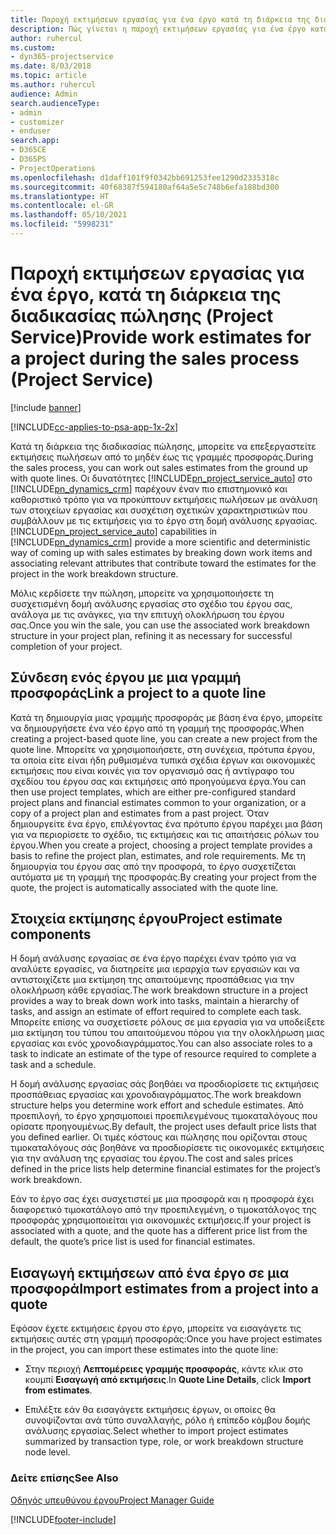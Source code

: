 ```yaml
---
title: Παροχή εκτιμήσεων εργασίας για ένα έργο κατά τη διάρκεια της διαδικασίας πώλησης
description: Πώς γίνεται η παροχή εκτιμήσεων εργασίας για ένα έργο κατά τη διάρκεια της διαδικασίας πωλήσεων στο Project Service
author: ruhercul
ms.custom:
- dyn365-projectservice
ms.date: 8/03/2018
ms.topic: article
ms.author: ruhercul
audience: Admin
search.audienceType:
- admin
- customizer
- enduser
search.app:
- D365CE
- D365PS
- ProjectOperations
ms.openlocfilehash: d1daff101f9f0342bb691253fee1290d2335318c
ms.sourcegitcommit: 40f68387f594180af64a5e5c748b6efa188bd300
ms.translationtype: HT
ms.contentlocale: el-GR
ms.lasthandoff: 05/10/2021
ms.locfileid: "5998231"
---
```

# <a name="provide-work-estimates-for-a-project-during-the-sales-process-project-service"></a><span data-ttu-id="2b768-103">Παροχή εκτιμήσεων εργασίας για ένα έργο, κατά τη διάρκεια της διαδικασίας πώλησης (Project Service)</span><span class="sxs-lookup"><span data-stu-id="2b768-103">Provide work estimates for a project during the sales process (Project Service)</span></span>

[!include [banner](../includes/psa-now-project-operations.md)]

[!INCLUDE[cc-applies-to-psa-app-1x-2x](../includes/cc-applies-to-psa-app-1x-2x.md)]

<span data-ttu-id="2b768-104">Κατά τη διάρκεια της διαδικασίας πώλησης, μπορείτε να επεξεργαστείτε εκτιμήσεις πωλήσεων από το μηδέν έως τις γραμμές προσφοράς.</span><span class="sxs-lookup"><span data-stu-id="2b768-104">During the sales process, you can work out sales estimates from the ground up with quote lines.</span></span> <span data-ttu-id="2b768-105">Οι δυνατότητες [!INCLUDE[pn_project_service_auto](../includes/pn-project-service-auto.md)] στο [!INCLUDE[pn_dynamics_crm](../includes/pn-dynamics-crm.md)] παρέχουν έναν πιο επιστημονικό και καθοριστικό τρόπο για να προκύπτουν εκτιμήσεις πωλήσεων με ανάλυση των στοιχείων εργασίας και συσχέτιση σχετικών χαρακτηριστικών που συμβάλλουν με τις εκτιμήσεις για το έργο στη δομή ανάλυσης εργασίας.</span><span class="sxs-lookup"><span data-stu-id="2b768-105">[!INCLUDE[pn_project_service_auto](../includes/pn-project-service-auto.md)] capabilities in [!INCLUDE[pn_dynamics_crm](../includes/pn-dynamics-crm.md)] provide a more scientific and deterministic way of coming up with sales estimates by breaking down work items and associating relevant attributes that contribute toward the estimates for the project in the work breakdown structure.</span></span>  
  
 <span data-ttu-id="2b768-106">Μόλις κερδίσετε την πώληση, μπορείτε να χρησιμοποιήσετε τη συσχετισμένη δομή ανάλυσης εργασίας στο σχέδιο του έργου σας, ανάλογα με τις ανάγκες, για την επιτυχή ολοκλήρωση του έργου σας.</span><span class="sxs-lookup"><span data-stu-id="2b768-106">Once you win the sale, you can use the associated work breakdown structure in your project plan, refining it as necessary for successful completion of your project.</span></span>  
  
## <a name="link-a-project-to-a-quote-line"></a><span data-ttu-id="2b768-107">Σύνδεση ενός έργου με μια γραμμή προσφοράς</span><span class="sxs-lookup"><span data-stu-id="2b768-107">Link a project to a quote line</span></span>  
 <span data-ttu-id="2b768-108">Κατά τη δημιουργία μιας γραμμής προσφοράς με βάση ένα έργο, μπορείτε να δημιουργήσετε ένα νέο έργο από τη γραμμή της προσφοράς.</span><span class="sxs-lookup"><span data-stu-id="2b768-108">When creating a project-based quote line, you can create a new project from the quote line.</span></span> <span data-ttu-id="2b768-109">Μπορείτε να χρησιμοποιήσετε, στη συνέχεια, πρότυπα έργου, τα οποία είτε είναι ήδη ρυθμισμένα τυπικά σχέδια έργων και οικονομικές εκτιμήσεις που είναι κοινές για τον οργανισμό σας ή αντίγραφο του σχεδίου του έργου σας και εκτιμήσεις από προηγούμενα έργα.</span><span class="sxs-lookup"><span data-stu-id="2b768-109">You can then use project templates, which are either pre-configured standard project plans and financial estimates common to your organization, or a copy of a project plan and estimates from a past project.</span></span> <span data-ttu-id="2b768-110">Όταν δημιουργείτε ένα έργο, επιλέγοντας ένα πρότυπο έργου παρέχει μια βάση για να περιορίσετε το σχέδιο, τις εκτιμήσεις και τις απαιτήσεις ρόλων του έργου.</span><span class="sxs-lookup"><span data-stu-id="2b768-110">When you create a project, choosing a project template provides a basis to refine the project plan, estimates, and role requirements.</span></span> <span data-ttu-id="2b768-111">Με τη δημιουργία του έργου σας από την προσφορά, το έργο συσχετίζεται αυτόματα με τη γραμμή της προσφοράς.</span><span class="sxs-lookup"><span data-stu-id="2b768-111">By creating your project from the quote, the project is automatically associated with the quote line.</span></span>  
  
## <a name="project-estimate-components"></a><span data-ttu-id="2b768-112">Στοιχεία εκτίμησης έργου</span><span class="sxs-lookup"><span data-stu-id="2b768-112">Project estimate components</span></span>  
 <span data-ttu-id="2b768-113">Η δομή ανάλυσης εργασίας σε ένα έργο παρέχει έναν τρόπο για να αναλύετε εργασίες, να διατηρείτε μια ιεραρχία των εργασιών και να αντιστοιχίζετε μια εκτίμηση της απαιτούμενης προσπάθειας για την ολοκλήρωση κάθε εργασίας.</span><span class="sxs-lookup"><span data-stu-id="2b768-113">The work breakdown structure in a project provides a way to break down work into tasks, maintain a hierarchy of tasks, and assign an estimate of effort required to complete each task.</span></span> <span data-ttu-id="2b768-114">Μπορείτε επίσης να συσχετίσετε ρόλους σε μια εργασία για να υποδείξετε μια εκτίμηση του τύπου του απαιτούμενου πόρου για την ολοκλήρωση μιας εργασίας και ενός χρονοδιαγράμματος.</span><span class="sxs-lookup"><span data-stu-id="2b768-114">You can also associate roles to a task to indicate an estimate of the type of resource required to complete a task and a schedule.</span></span>  
  
 <span data-ttu-id="2b768-115">Η δομή ανάλυσης εργασίας σάς βοηθάει να προσδιορίσετε τις εκτιμήσεις προσπάθειας εργασίας και χρονοδιαγράμματος.</span><span class="sxs-lookup"><span data-stu-id="2b768-115">The work breakdown structure helps you determine work effort and schedule estimates.</span></span> <span data-ttu-id="2b768-116">Από προεπιλογή, το έργο χρησιμοποιεί προεπιλεγμένους τιμοκαταλόγους που ορίσατε προηγουμένως.</span><span class="sxs-lookup"><span data-stu-id="2b768-116">By default, the project uses default price lists that you defined earlier.</span></span> <span data-ttu-id="2b768-117">Οι τιμές κόστους και πώλησης που ορίζονται στους τιμοκαταλόγους σάς βοηθάνε να προσδιορίσετε τις οικονομικές εκτιμήσεις για την ανάλυση της εργασίας του έργου.</span><span class="sxs-lookup"><span data-stu-id="2b768-117">The cost and sales prices defined in the price lists help determine financial estimates for the project’s work breakdown.</span></span>  
  
 <span data-ttu-id="2b768-118">Εάν το έργο σας έχει συσχετιστεί με μια προσφορά και η προσφορά έχει διαφορετικό τιμοκατάλογο από την προεπιλεγμένη, ο τιμοκατάλογος της προσφοράς χρησιμοποιείται για οικονομικές εκτιμήσεις.</span><span class="sxs-lookup"><span data-stu-id="2b768-118">If your project is associated with a quote, and the quote has a different price list from the default, the quote’s price list is used for financial estimates.</span></span>  
  
## <a name="import-estimates-from-a-project-into-a-quote"></a><span data-ttu-id="2b768-119">Εισαγωγή εκτιμήσεων από ένα έργο σε μια προσφορά</span><span class="sxs-lookup"><span data-stu-id="2b768-119">Import estimates from a project into a quote</span></span>  
 <span data-ttu-id="2b768-120">Εφόσον έχετε εκτιμήσεις έργου στο έργο, μπορείτε να εισαγάγετε τις εκτιμήσεις αυτές στη γραμμή προσφοράς:</span><span class="sxs-lookup"><span data-stu-id="2b768-120">Once you have project estimates in the project, you can import these estimates into the quote line:</span></span>  
  
-   <span data-ttu-id="2b768-121">Στην περιοχή **Λεπτομέρειες γραμμής προσφοράς**, κάντε κλικ στο κουμπί **Εισαγωγή από εκτιμήσεις**.</span><span class="sxs-lookup"><span data-stu-id="2b768-121">In **Quote Line Details**, click **Import from estimates**.</span></span> 

-   <span data-ttu-id="2b768-122">Επιλέξτε εάν θα εισαγάγετε εκτιμήσεις έργων, οι οποίες θα συνοψίζονται ανά τύπο συναλλαγής, ρόλο ή επίπεδο κόμβου δομής ανάλυσης εργασίας.</span><span class="sxs-lookup"><span data-stu-id="2b768-122">Select whether to import project estimates summarized by transaction type, role, or work breakdown structure node level.</span></span>  
  
### <a name="see-also"></a><span data-ttu-id="2b768-123">Δείτε επίσης</span><span class="sxs-lookup"><span data-stu-id="2b768-123">See Also</span></span>  
 [<span data-ttu-id="2b768-124">Οδηγός υπευθύνου έργου</span><span class="sxs-lookup"><span data-stu-id="2b768-124">Project Manager Guide</span></span>](../psa/project-manager-guide.md)


[!INCLUDE[footer-include](../includes/footer-banner.md)]